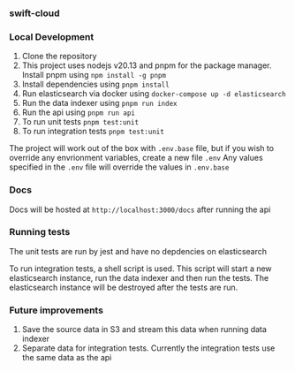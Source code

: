 ### swift-cloud

### Local Development

1. Clone the repository
2. This project uses nodejs v20.13 and pnpm for the package manager. Install pnpm using `npm install -g pnpm`
3. Install dependencies using `pnpm install`
5. Run elasticsearch via docker using `docker-compose up -d elasticsearch`
6. Run the data indexer using `pnpm run index`
7. Run the api using `pnpm run api`
8. To run unit tests `pnpm test:unit`
8. To run integration tests `pnpm test:unit`

The project will work out of the box with `.env.base` file, but if you wish to override any envrionment variables, create a new file `.env`
Any values specified in the `.env` file will override the values in `.env.base`

### Docs

Docs will be hosted at `http://localhost:3000/docs` after running the api

### Running tests

The unit tests are run by jest and have no depdencies on elasticsearch

To run integration tests, a shell script is used. This script will start a new elasticsearch instance, run the data indexer and then run the tests. 
The elasticsearch instance will be destroyed after the tests are run.

### Future improvements

1. Save the source data in S3 and stream this data when running data indexer
2. Separate data for integration tests. Currently the integration tests use the same data as the api

